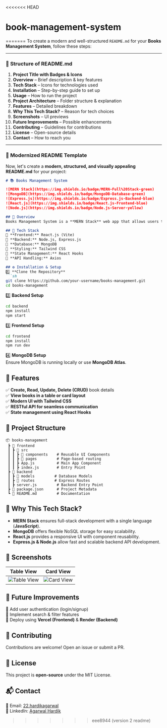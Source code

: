 <<<<<<< HEAD
# book-management-system
=======
To create a modern and well-structured `README.md` for your **Books Management System**, follow these steps:  

---

### 🚀 **Structure of README.md**  

1. **Project Title with Badges & Icons**  
2. **Overview** – Brief description & key features  
3. **Tech Stack** – Icons for technologies used  
4. **Installation** – Step-by-step guide to set up  
5. **Usage** – How to run the project  
6. **Project Architecture** – Folder structure & explanation  
7. **Features** – Detailed breakdown  
8. **Why This Tech Stack?** – Reason for tech choices  
9. **Screenshots** – UI previews  
10. **Future Improvements** – Possible enhancements  
11. **Contributing** – Guidelines for contributions  
12. **License** – Open-source details  
13. **Contact** – How to reach you  

---

### 📝 **Modernized README Template**  
Now, let's create a **modern, structured, and visually appealing README.md** for your project:  

```md
# 📚 Books Management System

![MERN Stack](https://img.shields.io/badge/MERN-Full%20Stack-green)  
![MongoDB](https://img.shields.io/badge/MongoDB-Database-green) 
![Express.js](https://img.shields.io/badge/Express.js-Backend-blue)
![React.js](https://img.shields.io/badge/React.js-Frontend-blue)
![Node.js](https://img.shields.io/badge/Node.js-Server-yellow)

## 🌟 Overview  
Books Management System is a **MERN Stack** web app that allows users to **add, modify, delete, and view books** in a **table or card format**. It provides a simple UI for efficient book record management.

## 🚀 Tech Stack  
🔹 **Frontend:** React.js (Vite)  
🔹 **Backend:** Node.js, Express.js  
🔹 **Database:** MongoDB  
🔹 **Styling:** Tailwind CSS  
🔹 **State Management:** React Hooks  
🔹 **API Handling:** Axios  

## ⚙️ Installation & Setup  
1️⃣ **Clone the Repository**  
```sh
git clone https://github.com/your-username/books-management.git
cd books-management
```
2️⃣ **Backend Setup**  
```sh
cd backend
npm install
npm start
```
3️⃣ **Frontend Setup**  
```sh
cd frontend
npm install
npm run dev
```
4️⃣ **MongoDB Setup**  
Ensure MongoDB is running locally or use **MongoDB Atlas**.

## 🎯 Features  
✅ **Create, Read, Update, Delete (CRUD)** book details  
✅ **View books in a table or card layout**  
✅ **Modern UI with Tailwind CSS**  
✅ **RESTful API for seamless communication**  
✅ **State management using React Hooks**  

## 📂 Project Structure  
```plaintext
📦 books-management
 ┣ 📂 frontend
 ┃ ┣ 📂 src
 ┃ ┃ ┣ 📂 components    # Reusable UI Components
 ┃ ┃ ┣ 📂 pages         # Page-based routing
 ┃ ┃ ┣ App.js          # Main App Component
 ┃ ┃ ┣ index.js        # Entry Point
 ┣ 📂 backend
 ┃ ┣ 📂 models         # Database Models
 ┃ ┣ 📂 routes         # Express Routes
 ┃ ┣ server.js         # Backend Entry Point
 ┣ 📜 package.json      # Project Metadata
 ┗ 📜 README.md         # Documentation
```

## 🤔 Why This Tech Stack?  
- **MERN Stack** ensures full-stack development with a single language (**JavaScript**).  
- **MongoDB** offers flexible NoSQL storage for easy scalability.  
- **React.js** provides a responsive UI with component reusability.  
- **Express.js & Node.js** allow fast and scalable backend API development.  

## 📸 Screenshots  
| Table View  | Card View  |
|-------------|------------|
| ![Table View](https://via.placeholder.com/300x200) | ![Card View](https://via.placeholder.com/300x200) |

## 🚀 Future Improvements  
🔹 Add user authentication (login/signup)  
🔹 Implement search & filter features  
🔹 Deploy using **Vercel (Frontend)** & **Render (Backend)**  

## 🤝 Contributing  
Contributions are welcome! Open an issue or submit a PR.  

## 📜 License  
This project is **open-source** under the MIT License.  

## 📬 Contact  
📧 Email: [22.hardikagarwal](mailto:22.hardikagarwal@gmail.com)  
🔗 LinkedIn: [Agarwal Hardik]([https://linkedin.com/in/yourprofile](https://in.linkedin.com/in/hardik-agarwal-462582222))  

>>>>>>> eee8944 (version 2 readme)
